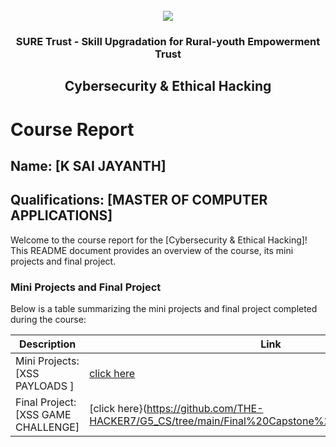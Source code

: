 <!-- PROJECT LOGO -->
<br />

<div align="center">
   <img src='https://user-images.githubusercontent.com/73131499/166115643-d3187f47-d38f-41b2-ae42-5ecbbc60de14.png' />


<h3 align="center">SURE Trust - Skill Upgradation for Rural-youth Empowerment Trust</h3>
  <h2>Cybersecurity & Ethical Hacking</h2>
</div>

# Course Report

## Name: [K SAI JAYANTH]

## Qualifications: [MASTER OF COMPUTER APPLICATIONS]

Welcome to the course report for the [Cybersecurity & Ethical Hacking]! This README document provides an overview of the course, its mini projects and final project.

### Mini Projects and Final Project

Below is a table summarizing the mini projects and final project completed during the course:

| Description                               | Link                                    |
|-------------------------------------------|-----------------------------------------|
| Mini Projects: [XSS PAYLOADS ]            | [click here](https://github.com/THE-HACKER7/G5_CS/tree/main/Mini%20Projects/Sai%20Jayanth)|
| Final Project: [XSS GAME CHALLENGE]       | [click here}(https://github.com/THE-HACKER7/G5_CS/tree/main/Final%20Capstone%20Project/Sai%20Jayanth)|
